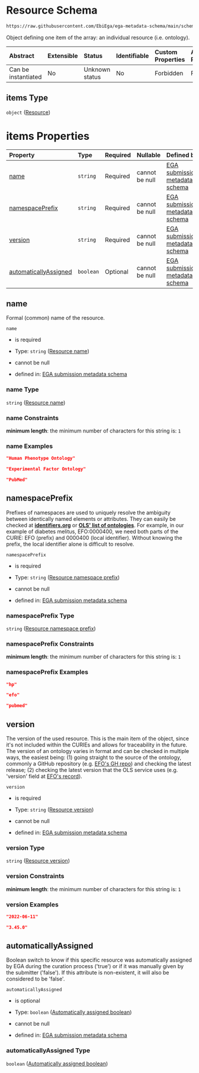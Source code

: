 # Resource Schema

```txt
https://raw.githubusercontent.com/EbiEga/ega-metadata-schema/main/schemas/EGA.submission.json#/properties/resources/items
```

Object defining one item of the array: an individual resource (i.e. ontology).

| Abstract            | Extensible | Status         | Identifiable | Custom Properties | Additional Properties | Access Restrictions | Defined In                                                                           |
| :------------------ | :--------- | :------------- | :----------- | :---------------- | :-------------------- | :------------------ | :----------------------------------------------------------------------------------- |
| Can be instantiated | No         | Unknown status | No           | Forbidden         | Forbidden             | none                | [EGA.submission.json\*](../../../schemas/EGA.submission.json "open original schema") |

## items Type

`object` ([Resource](ega-12-properties-resources-ontologies-resource.md))

# items Properties

| Property                                        | Type      | Required | Nullable       | Defined by                                                                                                                                                                                                                                                                                  |
| :---------------------------------------------- | :-------- | :------- | :------------- | :------------------------------------------------------------------------------------------------------------------------------------------------------------------------------------------------------------------------------------------------------------------------------------------ |
| [name](#name)                                   | `string`  | Required | cannot be null | [EGA submission metadata schema](ega-12-properties-resources-ontologies-resource-properties-resource-name.md "https://raw.githubusercontent.com/EbiEga/ega-metadata-schema/main/schemas/EGA.submission.json#/properties/resources/items/properties/name")                                   |
| [namespacePrefix](#namespaceprefix)             | `string`  | Required | cannot be null | [EGA submission metadata schema](ega-12-properties-resources-ontologies-resource-properties-resource-namespace-prefix.md "https://raw.githubusercontent.com/EbiEga/ega-metadata-schema/main/schemas/EGA.submission.json#/properties/resources/items/properties/namespacePrefix")            |
| [version](#version)                             | `string`  | Required | cannot be null | [EGA submission metadata schema](ega-12-properties-resources-ontologies-resource-properties-resource-version.md "https://raw.githubusercontent.com/EbiEga/ega-metadata-schema/main/schemas/EGA.submission.json#/properties/resources/items/properties/version")                             |
| [automaticallyAssigned](#automaticallyassigned) | `boolean` | Optional | cannot be null | [EGA submission metadata schema](ega-12-properties-resources-ontologies-resource-properties-automatically-assigned-boolean.md "https://raw.githubusercontent.com/EbiEga/ega-metadata-schema/main/schemas/EGA.submission.json#/properties/resources/items/properties/automaticallyAssigned") |

## name

Formal (common) name of the resource.

`name`

*   is required

*   Type: `string` ([Resource name](ega-12-properties-resources-ontologies-resource-properties-resource-name.md))

*   cannot be null

*   defined in: [EGA submission metadata schema](ega-12-properties-resources-ontologies-resource-properties-resource-name.md "https://raw.githubusercontent.com/EbiEga/ega-metadata-schema/main/schemas/EGA.submission.json#/properties/resources/items/properties/name")

### name Type

`string` ([Resource name](ega-12-properties-resources-ontologies-resource-properties-resource-name.md))

### name Constraints

**minimum length**: the minimum number of characters for this string is: `1`

### name Examples

```json
"Human Phenotype Ontology"
```

```json
"Experimental Factor Ontology"
```

```json
"PubMed"
```

## namespacePrefix

Prefixes of namespaces are used to uniquely resolve the ambiguity between identically named elements or attributes. They can easily be checked at [**identifiers.org**](https://identifiers.org/) or [**OLS' list of ontologies**](https://www.ebi.ac.uk/ols/ontologies). For example, in our example of diabetes melitus, EFO:0000400, we need both parts of the CURIE: EFO (prefix) and 0000400 (local identifier). Without knowing the prefix, the local identifier alone is difficult to resolve.

`namespacePrefix`

*   is required

*   Type: `string` ([Resource namespace prefix](ega-12-properties-resources-ontologies-resource-properties-resource-namespace-prefix.md))

*   cannot be null

*   defined in: [EGA submission metadata schema](ega-12-properties-resources-ontologies-resource-properties-resource-namespace-prefix.md "https://raw.githubusercontent.com/EbiEga/ega-metadata-schema/main/schemas/EGA.submission.json#/properties/resources/items/properties/namespacePrefix")

### namespacePrefix Type

`string` ([Resource namespace prefix](ega-12-properties-resources-ontologies-resource-properties-resource-namespace-prefix.md))

### namespacePrefix Constraints

**minimum length**: the minimum number of characters for this string is: `1`

### namespacePrefix Examples

```json
"hp"
```

```json
"efo"
```

```json
"pubmed"
```

## version

The version of the used resource. This is the main item of the object, since it's not included within the CURIEs and allows for traceability in the future. The version of an ontology varies in format and can be checked in multiple ways, the easiest being: (1) going straight to the source of the ontology, commonly a GitHub repository (e.g. [EFO's GH repo](https://github.com/EBISPOT/efo/releases)) and checking the latest release; (2) checking the latest version that the OLS service uses (e.g. 'version' field at [EFO's record](https://www.ebi.ac.uk/ols/ontologies/efo)).

`version`

*   is required

*   Type: `string` ([Resource version](ega-12-properties-resources-ontologies-resource-properties-resource-version.md))

*   cannot be null

*   defined in: [EGA submission metadata schema](ega-12-properties-resources-ontologies-resource-properties-resource-version.md "https://raw.githubusercontent.com/EbiEga/ega-metadata-schema/main/schemas/EGA.submission.json#/properties/resources/items/properties/version")

### version Type

`string` ([Resource version](ega-12-properties-resources-ontologies-resource-properties-resource-version.md))

### version Constraints

**minimum length**: the minimum number of characters for this string is: `1`

### version Examples

```json
"2022-06-11"
```

```json
"3.45.0"
```

## automaticallyAssigned

Boolean switch to know if this specific resource was automatically assigned by EGA during the curation process ('true') or if it was manually given by the submitter ('false'). If this attribute is non-existent, it will also be considered to be 'false'.

`automaticallyAssigned`

*   is optional

*   Type: `boolean` ([Automatically assigned boolean](ega-12-properties-resources-ontologies-resource-properties-automatically-assigned-boolean.md))

*   cannot be null

*   defined in: [EGA submission metadata schema](ega-12-properties-resources-ontologies-resource-properties-automatically-assigned-boolean.md "https://raw.githubusercontent.com/EbiEga/ega-metadata-schema/main/schemas/EGA.submission.json#/properties/resources/items/properties/automaticallyAssigned")

### automaticallyAssigned Type

`boolean` ([Automatically assigned boolean](ega-12-properties-resources-ontologies-resource-properties-automatically-assigned-boolean.md))
